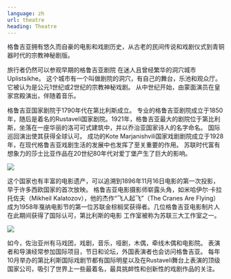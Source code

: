 ```yaml
---
language: zh
url: theatre
heading: Theatre
---
```

<div class="row content-row"><!-- 885 (1)-->
<div class="col-xs-12 col-sm-6 col-md-6"><!-- 1220 -->

格鲁吉亚拥有悠久而自豪的电影和戏剧历史，从古老的民间传说和戏剧仪式到青铜器时代的宗教神秘剧版。

旅行者仍然可以参观早期的格鲁吉亚剧院 在迷人且曾经繁华的洞穴城市Uplistsikhe。 这个城市有一个叫做剧院的洞穴，有自己的舞台，乐池和观众厅。 它被认为是公元1世纪或2世纪的宗教神秘戏剧。
从中世纪开始，由蒙面演员在皇家宫殿演出，伴随着音乐。

</div>

<div class="col-xs-12 col-sm-6 col-md-6"><!-- 1221 -->

格鲁吉亚国家剧院于1790年代在第比利斯成立。 专业的格鲁吉亚剧院成立于1850年，随后是着名的Rustaveli国家剧院。1921年，格鲁吉亚最大的剧院位于第比利斯，坐落在一座华丽的洛可可式建筑中，并以乔治亚国家诗人的名字命名。
国际巡回演出使其获得全球认可。 成功的Kote Marjanishvili国家戏剧剧院成立于1928年，在现代格鲁吉亚戏剧生活的发展中也发挥了至关重要的作用。
苏联时代富有想象力的莎士比亚作品在20世纪80年代对爱丁堡产生了巨大的影响。

</div>

</div>

<div class="row content-row"><!-- 886 (2)-->
<div class="col-xs-12 col-sm-6 col-md-6"><!-- 1222 -->

![](/library/content/img13.jpg)

这个国家也有丰富的电影遗产，可以追溯到1896年11月16日电影的第一次投影，早于许多西欧国家的首次放映。 格鲁吉亚电影摄影师崭露头角，如米哈伊尔·卡拉托佐夫（Mikheil
Kalatozov），他的杰作“飞人起飞”（The Cranes Are Flying）成为1958年戛纳电影节的第一位苏联金棕榈奖获得者。几位格鲁吉亚电影制片人在此期间获得了国际认可，第比利斯的电影
工作室被称为苏联三大工作室之一。

</div>

<div class="col-xs-12 col-sm-6 col-md-6"><!-- 1223 -->

![](/library/content/img14.jpg)

如今，佐治亚州有马戏团，戏剧，音乐，哑剧，木偶，牵线木偶和电影院。 表演者和导演经常参加国际项目，节日和论坛，外国表演者也会访问格鲁吉亚。 每年10月举办的第比利斯国际戏剧节都有国际明星以及在Rustaveli舞台上表演的顶级国家公司，吸引了世界上一些最着名，最具挑衅性和创新性的戏剧作品的关注。

</div>

</div>
